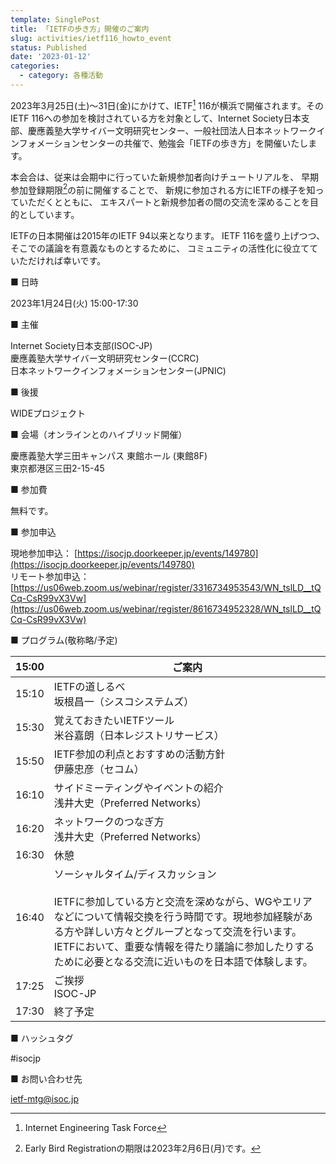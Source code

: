 ```yaml
---
template: SinglePost
title: 「IETFの歩き方」開催のご案内
slug: activities/ietf116_howto_event
status: Published
date: '2023-01-12'
categories:
  - category: 各種活動
---
```


2023年3月25日(土)～31日(金)にかけて、IETF[^1] 116が横浜で開催されます。そのIETF 116への参加を検討されている方を対象として、Internet Society日本支部、慶應義塾大学サイバー文明研究センター、一般社団法人日本ネットワークインフォメーションセンターの共催で、勉強会「IETFの歩き方」を開催いたします。

本会合は、従来は会期中に行っていた新規参加者向けチュートリアルを、 早期参加登録期限[^2]の前に開催することで、 新規に参加される方にIETFの様子を知っていただくとともに、 エキスパートと新規参加者の間の交流を深めることを目的としています。

IETFの日本開催は2015年のIETF 94以来となります。 IETF 116を盛り上げつつ、そこでの議論を有意義なものとするために、 コミュニティの活性化に役立てていただければ幸いです。

[^1]: Internet Engineering Task Force
[^2]: Early Bird Registrationの期限は2023年2月6日(月)です。

■ 日時

   2023年1月24日(火) 15:00-17:30

■ 主催

   Internet Society日本支部(ISOC-JP)<br>
   慶應義塾大学サイバー文明研究センター(CCRC)<br>
   日本ネットワークインフォメーションセンター(JPNIC)<br>

■ 後援

   WIDEプロジェクト

■ 会場（オンラインとのハイブリッド開催）

   慶應義塾大学三田キャンパス 東館ホール  (東館8F)<br>
   東京都港区三田2-15-45

■ 参加費

   無料です。

■ 参加申込

   現地参加申込：
   [https://isocjp.doorkeeper.jp/events/149780](https://isocjp.doorkeeper.jp/events/149780)<br>
   リモート参加申込：
   [https://us06web.zoom.us/webinar/register/3316734953543/WN_tslLD__tQCq-CsR99vX3Vw](https://us06web.zoom.us/webinar/register/8616734952328/WN_tslLD__tQCq-CsR99vX3Vw)

■ プログラム(敬称略/予定)

| 15:00 | ご案内 |
| ---- | ---- |
| 15:10 | IETFの道しるべ <br> 坂根昌一（シスコシステムズ） |
| 15:30 | 覚えておきたいIETFツール <br> 米谷嘉朗（日本レジストリサービス）|
| 15:50 | IETF参加の利点とおすすめの活動方針 <br> 伊藤忠彦（セコム）|
| 16:10 | サイドミーティングやイベントの紹介 <br> 浅井大史（Preferred Networks）|
| 16:20 | ネットワークのつなぎ方 <br> 浅井大史（Preferred Networks）|
| 16:30 | 休憩 |
| 16:40 | ソーシャルタイム/ディスカッション <br><br> IETFに参加している方と交流を深めながら、WGやエリアなどについて情報交換を行う時間です。現地参加経験がある方や詳しい方々とグループとなって交流を行います。IETFにおいて、重要な情報を得たり議論に参加したりするために必要となる交流に近いものを日本語で体験します。|
| 17:25 | ご挨拶 <br> ISOC-JP |
| 17:30 | 終了予定 |

■ ハッシュタグ

   #isocjp

■ お問い合わせ先

   ietf-mtg@isoc.jp
